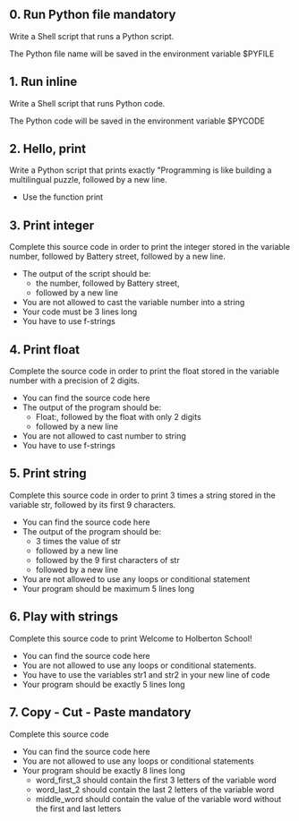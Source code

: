 ## 0. Run Python file mandatory ##

Write a Shell script that runs a Python script.

The Python file name will be saved in the environment variable $PYFILE

## 1. Run inline ##
Write a Shell script that runs Python code.

The Python code will be saved in the environment variable $PYCODE
## 2. Hello, print ##
Write a Python script that prints exactly "Programming is like building a multilingual puzzle, followed by a new line.

- Use the function print

## 3. Print integer
Complete this source code in order to print the integer stored in the variable number, followed by Battery street, followed by a new line.

- The output of the script should be:
   - the number, followed by Battery street,
   - followed by a new line
- You are not allowed to cast the variable number into a string
- Your code must be 3 lines long
- You have to use f-strings 

## 4. Print float
Complete the source code in order to print the float stored in the variable number with a precision of 2 digits.

- You can find the source code here
- The output of the program should be:
  - Float:, followed by the float with only 2 digits
  - followed by a new line
- You are not allowed to cast number to string
- You have to use f-strings

## 5. Print string
Complete this source code in order to print 3 times a string stored in the variable str, followed by its first 9 characters.

- You can find the source code here
- The output of the program should be:
   - 3 times the value of str
   - followed by a new line
   - followed by the 9 first characters of str
   - followed by a new line
- You are not allowed to use any loops or conditional statement
- Your program should be maximum 5 lines long

## 6. Play with strings
Complete this source code to print Welcome to Holberton School!

- You can find the source code here
- You are not allowed to use any loops or conditional statements.
- You have to use the variables str1 and str2 in your new line of code
- Your program should be exactly 5 lines long

## 7. Copy - Cut - Paste mandatory
Complete this source code

- You can find the source code here
- You are not allowed to use any loops or conditional statements
- Your program should be exactly 8 lines long
   - word_first_3 should contain the first 3 letters of the variable word
   - word_last_2 should contain the last 2 letters of the variable word
   - middle_word should contain the value of the variable word without the first and last letters